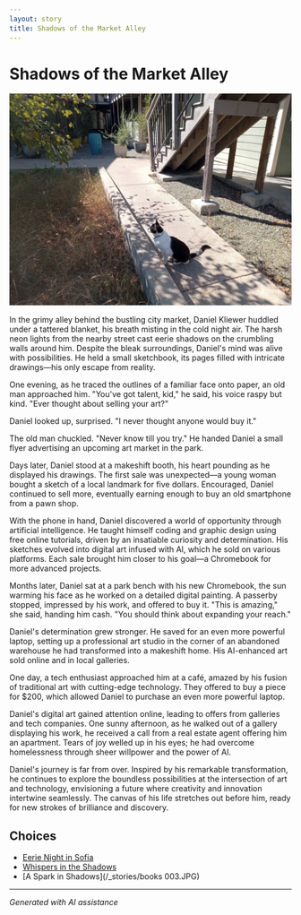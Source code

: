 ```yaml
---
layout: story
title: Shadows of the Market Alley
---
```


# Shadows of the Market Alley

![Shadows of the Market Alley](/input_images/20221013_144240.jpg)

In the grimy alley behind the bustling city market, Daniel Kliewer huddled under a tattered blanket, his breath misting in the cold night air. The harsh neon lights from the nearby street cast eerie shadows on the crumbling walls around him. Despite the bleak surroundings, Daniel's mind was alive with possibilities. He held a small sketchbook, its pages filled with intricate drawings—his only escape from reality.

One evening, as he traced the outlines of a familiar face onto paper, an old man approached him. "You've got talent, kid," he said, his voice raspy but kind. "Ever thought about selling your art?"

Daniel looked up, surprised. "I never thought anyone would buy it."

The old man chuckled. "Never know till you try." He handed Daniel a small flyer advertising an upcoming art market in the park.

Days later, Daniel stood at a makeshift booth, his heart pounding as he displayed his drawings. The first sale was unexpected—a young woman bought a sketch of a local landmark for five dollars. Encouraged, Daniel continued to sell more, eventually earning enough to buy an old smartphone from a pawn shop.

With the phone in hand, Daniel discovered a world of opportunity through artificial intelligence. He taught himself coding and graphic design using free online tutorials, driven by an insatiable curiosity and determination. His sketches evolved into digital art infused with AI, which he sold on various platforms. Each sale brought him closer to his goal—a Chromebook for more advanced projects.

Months later, Daniel sat at a park bench with his new Chromebook, the sun warming his face as he worked on a detailed digital painting. A passerby stopped, impressed by his work, and offered to buy it. "This is amazing," she said, handing him cash. "You should think about expanding your reach."

Daniel's determination grew stronger. He saved for an even more powerful laptop, setting up a professional art studio in the corner of an abandoned warehouse he had transformed into a makeshift home. His AI-enhanced art sold online and in local galleries.

One day, a tech enthusiast approached him at a café, amazed by his fusion of traditional art with cutting-edge technology. They offered to buy a piece for $200, which allowed Daniel to purchase an even more powerful laptop.

Daniel's digital art gained attention online, leading to offers from galleries and tech companies. One sunny afternoon, as he walked out of a gallery displaying his work, he received a call from a real estate agent offering him an apartment. Tears of joy welled up in his eyes; he had overcome homelessness through sheer willpower and the power of AI.

Daniel's journey is far from over. Inspired by his remarkable transformation, he continues to explore the boundless possibilities at the intersection of art and technology, envisioning a future where creativity and innovation intertwine seamlessly. The canvas of his life stretches out before him, ready for new strokes of brilliance and discovery.


## Choices

* [Eerie Night in Sofia](/_stories/20221113_153653)
* [Whispers in the Shadows](/_stories/477085949_1376430796875724_8916528934155297778_n)
* [A Spark in Shadows](/_stories/books 003.JPG)


---
*Generated with AI assistance*
